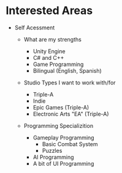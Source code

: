 # Interested Areas

* Self Acessment

    * What are my strengths
 
      - Unity Engine
      - C# and C++
      - Game Programming
      - Bilingual (English, Spanish)
        
   * Studio Types I want to work with/for

        - Triple-A
        - Indie
        - Epic Games (Triple-A)
        - Electronic Arts "EA" (Triple-A)
    
   * Programming Specializition
 
        - Gameplay Programming
             - Basic Combat System
             - Puzzles
        - AI Programming
        - A bit of UI Programming
